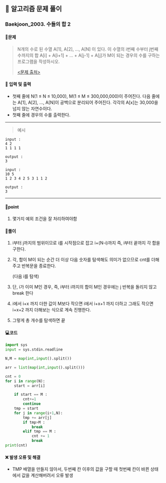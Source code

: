 ## 🐌 알고리즘 문제 풀이

### Baekjoon_2003. 수들의 합 2

#### 📒문제

> N개의 수로 된 수열 A[1], A[2], …, A[N] 이 있다. 이 수열의 i번째 수부터 j번째 수까지의 합 A[i] + A[i+1] + … + A[j-1] + A[j]가 M이 되는 경우의 수를 구하는 프로그램을 작성하시오.
>
> [<문제 출처>](https://www.acmicpc.net/problem/2003)

#### :pushpin: 입력 및 출력

- 첫째 줄에 N(1 ≤ N ≤ 10,000), M(1 ≤ M ≤ 300,000,000)이 주어진다. 다음 줄에는 A[1], A[2], …, A[N]이 공백으로 분리되어 주어진다. 각각의 A[x]는 30,000을 넘지 않는 자연수이다.
- 첫째 줄에 경우의 수를 출력한다.


---

> 예시

```
input :
4 2
1 1 1 1

output :
3

input :
10 5
1 2 3 4 2 5 3 1 1 2

output :
3
```

----




#### 🚀point

1. 몇가지 예외 조건을 잘 처리하여야함




#### 🔎풀이

1. i부터 j까지의 범위이므로 i를 시작점으로 잡고 i+(N-i)까지 즉, i부터 끝까지 각 합을 구한다.

1. 각, 합이 M이 되는 순간 더 이상 다음 숫자를 탐색해도 의미가 없으므로 cnt를 더해주고 반복문을 종료한다.

   (다음 i를 탐색)

1. 단, i가 이미 M인 경우, 즉, i부터 i까지의 합이 M인 경우에는 j 반복을 돌리지 않고 break 한다

1. i에서 i+x 까지 더한 값이 M보다 작으면 i에서 i+x+1 까지 더하고 그래도 작으면 i+x+2 까지 더해보는 식으로 계속 진행한다.

1. 그렇게 총 개수를 탐색하면 끝


#### 💻코드

```python
import sys
input = sys.stdin.readline

N,M = map(int,input().split())

arr = list(map(int,input().split()))

cnt = 0
for i in range(N):
    start = arr[i]

    if start == M :
        cnt+=1
        continue
    tmp = start
    for j in range(i+1,N):
        tmp += arr[j]
        if tmp>M :
            break
        elif tmp == M :
            cnt += 1
            break
print(cnt)
```



#### ❌ 발생 오류 및 해결

- TMP 배열을 만들지 않아서, 두번째 칸 이후의 값을 구할 때 첫번째 칸이 바뀐 상태에서 값을 계산해버려서 오류 발생
